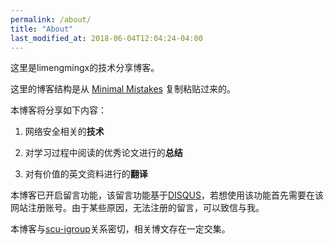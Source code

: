 ```yaml
---
permalink: /about/
title: "About"
last_modified_at: 2018-06-04T12:04:24-04:00
---
```


这里是limengmingx的技术分享博客。

这里的博客结构是从 [Minimal Mistakes](https://mmistakes.github.io/minimal-mistakes/) 复制粘贴过来的。

本博客将分享如下内容：

1. 网络安全相关的**技术**

2. 对学习过程中阅读的优秀论文进行的**总结**
3. 对有价值的英文资料进行的**翻译**

本博客已开启留言功能，该留言功能基于[DISQUS](https://disqus.com/)，若想使用该功能首先需要在该网站注册账号。由于某些原因，无法注册的留言，可以致信与我。

本博客与[scu-igroup](https://github.com/scu-igroup/)关系密切，相关博文存在一定交集。